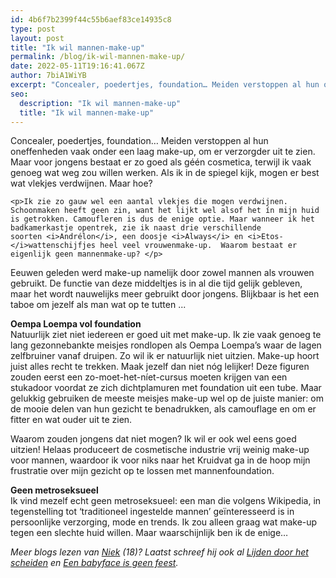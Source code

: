 ```yaml
---
id: 4b6f7b2399f44c55b6aef83ce14935c8
type: post
layout: post
title: "Ik wil mannen-make-up"
permalink: /blog/ik-wil-mannen-make-up/
date: 2022-05-11T19:16:41.067Z
author: 7biA1WiYB
excerpt: "Concealer, poedertjes, foundation… Meiden verstoppen al hun oneffenheden vaak onder een laag make-up, om er verzorgder uit te zien. Maar voor jongens bestaat er zo goed als géén cosmetica, terwijl ik vaak genoeg wat weg zou willen werken. Als ik in de spiegel kijk, mogen er best wat vlekjes verdwijnen. Maar hoe?  "
seo:
  description: "Ik wil mannen-make-up"
  title: "Ik wil mannen-make-up"
---
```

Concealer, poedertjes, foundation… Meiden verstoppen al hun oneffenheden vaak onder een laag make-up, om er verzorgder uit te zien. Maar voor jongens bestaat er zo goed als géén cosmetica, terwijl ik vaak genoeg wat weg zou willen werken. Als ik in de spiegel kijk, mogen er best wat vlekjes verdwijnen. Maar hoe?  

    <p>Ik zie zo gauw wel een aantal vlekjes die mogen verdwijnen. Schoonmaken heeft geen zin, want het lijkt wel alsof het ín mijn huid is getrokken. Camoufleren is dus de enige optie. Maar wanneer ik het badkamerkastje opentrek, zie ik naast drie verschillende soorten <i>Andrélon</i>, een doosje <i>Always</i> en <i>Etos-</i>wattenschijfjes heel veel vrouwenmake-up.  Waarom bestaat er eigenlijk geen mannenmake-up? </p>
<p>Eeuwen geleden werd make-up namelijk door zowel mannen als vrouwen gebruikt. De functie van deze middeltjes is in al die tijd gelijk gebleven, maar het wordt nauwelijks meer gebruikt door jongens. Blijkbaar is het een taboe om jezelf als man wat op te tutten ...</p>
<p><strong>Oempa Loempa vol foundation</strong><br>Natuurlijk ziet niet iedereen er goed uit met make-up. Ik zie vaak genoeg te lang gezonnebankte meisjes rondlopen als Oempa Loempa’s waar de lagen zelfbruiner vanaf druipen. Zo wil ik er natuurlijk niet uitzien. Make-up hoort juist alles recht te trekken. Maak jezelf dan niet nóg lelijker! Deze figuren zouden eerst een zo-moet-het-níet-cursus moeten krijgen van een stukadoor voordat ze zich dichtplamuren met foundation uit een tube. Maar gelukkig gebruiken de meeste meisjes make-up wel op de juiste manier: om de mooie delen van hun gezicht te benadrukken, als camouflage en om er fitter en wat ouder uit te zien.</p>
<p>Waarom zouden jongens dat niet mogen? Ik wil er ook wel eens goed uitzien! Helaas produceert de cosmetische industrie vrij weinig make-up voor mannen, waardoor ik voor niks naar het Kruidvat ga in de hoop mijn frustratie over mijn gezicht op te lossen met mannenfoundation.</p>
<p><strong>Geen metroseksueel</strong><br>Ik vind mezelf echt geen metroseksueel: een man die volgens Wikipedia, in tegenstelling tot ‘traditioneel ingestelde mannen’ geïnteresseerd is in persoonlijke verzorging, mode en trends. Ik zou alleen graag wat make-up tegen een slechte huid willen. Maar waarschijnlijk ben ik de enige…</p>
<p><em>Meer blogs lezen van <a href="https://original.sevendays.nl/users/niek-de-bruijn">Niek</a> (18)? Laatst schreef hij ook al <a href="https://original.sevendays.nl/blog/lijden-door-het-scheiden">Lijden door het scheiden</a> en <a href="https://original.sevendays.nl/blog/een-babyface-geen-feest">Een babyface is geen feest</a>.</em></p>  
